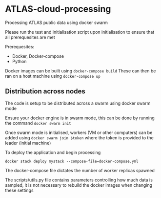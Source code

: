 # ATLAS-cloud-processing
Processing ATLAS public data using docker swarm

Please run the test and initialisation script upon initialisation to ensure that all prerequesites are met

Prerequesites:
- Docker, Docker-compose
- Python

Docker images can be built using ```docker-compose build```
These can then be ran on a host machine using ```docker-compose up```

## Distribution across nodes

The code is setup to be distributed across a swarm using docker swarm mode

Ensure your docker engine is in swarm mode, this can be done by running the command 
```docker swarm init```

Once swarm mode is initialised, workers (VM or other computers) can be added using ```docker swarm join $token``` where the token is provided to the leader (initial machine)

To deploy the application and begin processing 

```docker stack deploy mystack --compose-file=docker-compose.yml```

The docker-compose file dictates the number of worker replicas spawned

The scripts/utils.py file contains parameters controlling how much data is sampled, it is not necessary to rebuild the docker images when changing these settings
